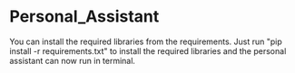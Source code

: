 # Personal_Assistant
You can install the required libraries from the requirements. 
Just run "pip install -r requirements.txt" to install the required libraries and the personal assistant can now run in terminal.
